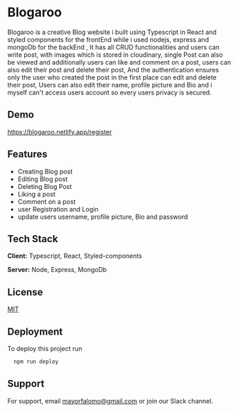 
# Blogaroo

Blogaroo is a creative Blog website i built using Typescript in React and styled components for the frontEnd while i used nodejs, express and mongoDb for the backEnd , It has all CRUD functionalities and users can write post, with images which is stored in cloudinary, single Post can also be viewed and additionally users can like and comment on a post, users can also edit their post and delete their post, And the authentication ensures only the user who created the post in the first place can edit and delete their post, Users can also edit their name, profile picture and Bio and i myself can't access users account so every users privacy is secured.





## Demo

https://blogaroo.netlify.app/register


## Features

- Creating Blog post
- Editing Blog post
- Deleting Blog Post
- Liking a post
- Comment on a post
- user Registration and Login
- update users username, profile picture, Bio and password 


## Tech Stack

**Client:** Typescript, React, Styled-components

**Server:** Node, Express, MongoDb


## License

[MIT](https://choosealicense.com/licenses/mit/)


## Deployment

To deploy this project run

```bash
  npm run deploy
```


## Support

For support, email mayorfalomo@gmail.com or join our Slack channel.

